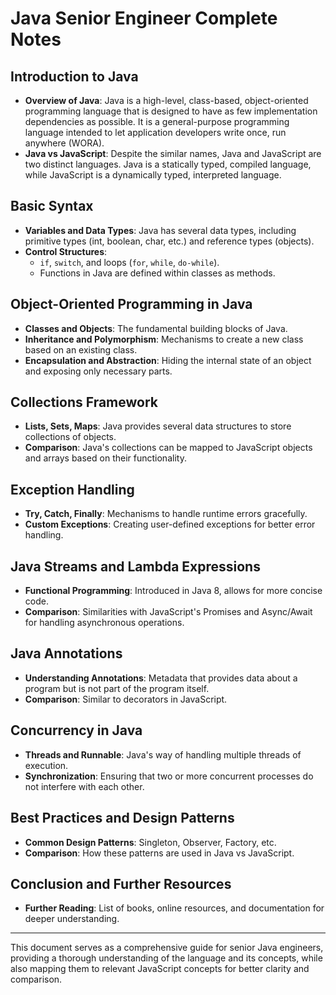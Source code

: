 # Java Senior Engineer Complete Notes

## Introduction to Java
- **Overview of Java**: Java is a high-level, class-based, object-oriented programming language that is designed to have as few implementation dependencies as possible. It is a general-purpose programming language intended to let application developers write once, run anywhere (WORA).
- **Java vs JavaScript**: Despite the similar names, Java and JavaScript are two distinct languages. Java is a statically typed, compiled language, while JavaScript is a dynamically typed, interpreted language.

## Basic Syntax
- **Variables and Data Types**: Java has several data types, including primitive types (int, boolean, char, etc.) and reference types (objects).
- **Control Structures**: 
  - `if`, `switch`, and loops (`for`, `while`, `do-while`).
  - Functions in Java are defined within classes as methods.

## Object-Oriented Programming in Java
- **Classes and Objects**: The fundamental building blocks of Java.
- **Inheritance and Polymorphism**: Mechanisms to create a new class based on an existing class.
- **Encapsulation and Abstraction**: Hiding the internal state of an object and exposing only necessary parts.

## Collections Framework
- **Lists, Sets, Maps**: Java provides several data structures to store collections of objects.
- **Comparison**: Java's collections can be mapped to JavaScript objects and arrays based on their functionality.

## Exception Handling
- **Try, Catch, Finally**: Mechanisms to handle runtime errors gracefully.
- **Custom Exceptions**: Creating user-defined exceptions for better error handling.

## Java Streams and Lambda Expressions
- **Functional Programming**: Introduced in Java 8, allows for more concise code.
- **Comparison**: Similarities with JavaScript's Promises and Async/Await for handling asynchronous operations.

## Java Annotations
- **Understanding Annotations**: Metadata that provides data about a program but is not part of the program itself.
- **Comparison**: Similar to decorators in JavaScript.

## Concurrency in Java
- **Threads and Runnable**: Java's way of handling multiple threads of execution.
- **Synchronization**: Ensuring that two or more concurrent processes do not interfere with each other.

## Best Practices and Design Patterns
- **Common Design Patterns**: Singleton, Observer, Factory, etc.
- **Comparison**: How these patterns are used in Java vs JavaScript.

## Conclusion and Further Resources
- **Further Reading**: List of books, online resources, and documentation for deeper understanding.

---
This document serves as a comprehensive guide for senior Java engineers, providing a thorough understanding of the language and its concepts, while also mapping them to relevant JavaScript concepts for better clarity and comparison.